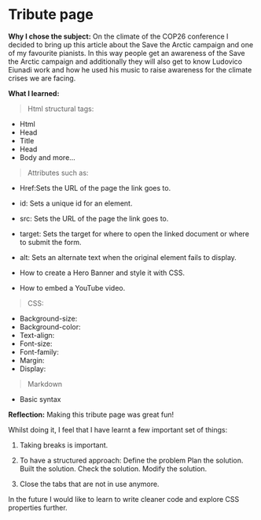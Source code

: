
# Tribute page

**Why I chose the subject:** On the climate of the COP26 conference I decided to bring up this article about the Save the Arctic campaign and one of my favourite pianists. In this way people get an awareness of the Save the Arctic campaign and additionally they will also get to know Ludovico Eiunadi work and how he used his music to raise awareness for the climate crises we are facing.

**What I learned:**
> Html structural tags:

- Html
- Head
- Title
- Head
- Body and more...

> Attributes such as:

- Href:Sets the URL of the page the link goes to.

- id: Sets a unique id for an element.
- src: Sets the URL of the page the link goes to.
- target: Sets the target for where to open the linked document or where to submit the form.
- alt: Sets an alternate text when the original element fails to display.

- How to create a Hero Banner and style it with CSS.
- How to embed a YouTube video.

> CSS:

- Background-size:
- Background-color:
- Text-align:
- Font-size:
- Font-family:
- Margin:
- Display:

> Markdown

- Basic syntax

**Reflection:**
Making this tribute page was great fun!

Whilst doing it, I feel that I have learnt a few important set of things:

1. Taking breaks is important.

2. To have a structured approach:
Define the problem
Plan the solution.
Built the solution.
Check the solution.
Modify the solution.

3. Close the tabs that are not in use anymore.
  
In the future I would like to learn to write cleaner code and explore CSS properties further.
